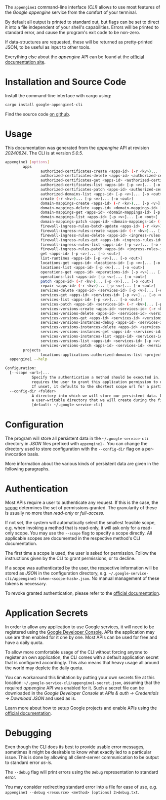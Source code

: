<!---
DO NOT EDIT !
This file was generated automatically from 'src/generator/templates/cli/README.md.mako'
DO NOT EDIT !
-->
The `appengine1` command-line interface *(CLI)* allows to use most features of the *Google appengine* service from the comfort of your terminal.

By default all output is printed to standard out, but flags can be set to direct it into a file independent of your shell's
capabilities. Errors will be printed to standard error, and cause the program's exit code to be non-zero.

If data-structures are requested, these will be returned as pretty-printed JSON, to be useful as input to other tools.

Everything else about the *appengine* API can be found at the
[official documentation site](https://cloud.google.com/appengine/docs/admin-api/).

# Installation and Source Code

Install the command-line interface with cargo using:

```bash
cargo install google-appengine1-cli
```

Find the source code [on github](https://github.com/Byron/google-apis-rs/tree/main/gen/appengine1-cli).

# Usage

This documentation was generated from the *appengine* API at revision *20240624*. The CLI is at version *5.0.5*.

```bash
appengine1 [options]
        apps
                authorized-certificates-create <apps-id> (-r <kv>)... [-p <v>]... [-o <out>]
                authorized-certificates-delete <apps-id> <authorized-certificates-id> [-p <v>]... [-o <out>]
                authorized-certificates-get <apps-id> <authorized-certificates-id> [-p <v>]... [-o <out>]
                authorized-certificates-list <apps-id> [-p <v>]... [-o <out>]
                authorized-certificates-patch <apps-id> <authorized-certificates-id> (-r <kv>)... [-p <v>]... [-o <out>]
                authorized-domains-list <apps-id> [-p <v>]... [-o <out>]
                create (-r <kv>)... [-p <v>]... [-o <out>]
                domain-mappings-create <apps-id> (-r <kv>)... [-p <v>]... [-o <out>]
                domain-mappings-delete <apps-id> <domain-mappings-id> [-p <v>]... [-o <out>]
                domain-mappings-get <apps-id> <domain-mappings-id> [-p <v>]... [-o <out>]
                domain-mappings-list <apps-id> [-p <v>]... [-o <out>]
                domain-mappings-patch <apps-id> <domain-mappings-id> (-r <kv>)... [-p <v>]... [-o <out>]
                firewall-ingress-rules-batch-update <apps-id> (-r <kv>)... [-p <v>]... [-o <out>]
                firewall-ingress-rules-create <apps-id> (-r <kv>)... [-p <v>]... [-o <out>]
                firewall-ingress-rules-delete <apps-id> <ingress-rules-id> [-p <v>]... [-o <out>]
                firewall-ingress-rules-get <apps-id> <ingress-rules-id> [-p <v>]... [-o <out>]
                firewall-ingress-rules-list <apps-id> [-p <v>]... [-o <out>]
                firewall-ingress-rules-patch <apps-id> <ingress-rules-id> (-r <kv>)... [-p <v>]... [-o <out>]
                get <apps-id> [-p <v>]... [-o <out>]
                list-runtimes <apps-id> [-p <v>]... [-o <out>]
                locations-get <apps-id> <locations-id> [-p <v>]... [-o <out>]
                locations-list <apps-id> [-p <v>]... [-o <out>]
                operations-get <apps-id> <operations-id> [-p <v>]... [-o <out>]
                operations-list <apps-id> [-p <v>]... [-o <out>]
                patch <apps-id> (-r <kv>)... [-p <v>]... [-o <out>]
                repair <apps-id> (-r <kv>)... [-p <v>]... [-o <out>]
                services-delete <apps-id> <services-id> [-p <v>]... [-o <out>]
                services-get <apps-id> <services-id> [-p <v>]... [-o <out>]
                services-list <apps-id> [-p <v>]... [-o <out>]
                services-patch <apps-id> <services-id> (-r <kv>)... [-p <v>]... [-o <out>]
                services-versions-create <apps-id> <services-id> (-r <kv>)... [-p <v>]... [-o <out>]
                services-versions-delete <apps-id> <services-id> <versions-id> [-p <v>]... [-o <out>]
                services-versions-get <apps-id> <services-id> <versions-id> [-p <v>]... [-o <out>]
                services-versions-instances-debug <apps-id> <services-id> <versions-id> <instances-id> (-r <kv>)... [-p <v>]... [-o <out>]
                services-versions-instances-delete <apps-id> <services-id> <versions-id> <instances-id> [-p <v>]... [-o <out>]
                services-versions-instances-get <apps-id> <services-id> <versions-id> <instances-id> [-p <v>]... [-o <out>]
                services-versions-instances-list <apps-id> <services-id> <versions-id> [-p <v>]... [-o <out>]
                services-versions-list <apps-id> <services-id> [-p <v>]... [-o <out>]
                services-versions-patch <apps-id> <services-id> <versions-id> (-r <kv>)... [-p <v>]... [-o <out>]
        projects
                locations-applications-authorized-domains-list <projects-id> <locations-id> <applications-id> [-p <v>]... [-o <out>]
  appengine1 --help

Configuration:
  [--scope <url>]...
            Specify the authentication a method should be executed in. Each scope
            requires the user to grant this application permission to use it.
            If unset, it defaults to the shortest scope url for a particular method.
  --config-dir <folder>
            A directory into which we will store our persistent data. Defaults to
            a user-writable directory that we will create during the first invocation.
            [default: ~/.google-service-cli]

```

# Configuration

The program will store all persistent data in the `~/.google-service-cli` directory in *JSON* files prefixed with `appengine1-`.  You can change the directory used to store configuration with the `--config-dir` flag on a per-invocation basis.

More information about the various kinds of persistent data are given in the following paragraphs.

# Authentication

Most APIs require a user to authenticate any request. If this is the case, the [scope][scopes] determines the 
set of permissions granted. The granularity of these is usually no more than *read-only* or *full-access*.

If not set, the system will automatically select the smallest feasible scope, e.g. when invoking a
method that is read-only, it will ask only for a read-only scope. 
You may use the `--scope` flag to specify a scope directly. 
All applicable scopes are documented in the respective method's CLI documentation.

The first time a scope is used, the user is asked for permission. Follow the instructions given 
by the CLI to grant permissions, or to decline.

If a scope was authenticated by the user, the respective information will be stored as *JSON* in the configuration
directory, e.g. `~/.google-service-cli/appengine1-token-<scope-hash>.json`. No manual management of these tokens
is necessary.

To revoke granted authentication, please refer to the [official documentation][revoke-access].

# Application Secrets

In order to allow any application to use Google services, it will need to be registered using the 
[Google Developer Console][google-dev-console]. APIs the application may use are then enabled for it
one by one. Most APIs can be used for free and have a daily quota.

To allow more comfortable usage of the CLI without forcing anyone to register an own application, the CLI
comes with a default application secret that is configured accordingly. This also means that heavy usage
all around the world may deplete the daily quota.

You can workaround this limitation by putting your own secrets file at this location: 
`~/.google-service-cli/appengine1-secret.json`, assuming that the required *appengine* API 
was enabled for it. Such a secret file can be downloaded in the *Google Developer Console* at 
*APIs & auth -> Credentials -> Download JSON* and used as is.

Learn more about how to setup Google projects and enable APIs using the [official documentation][google-project-new].


# Debugging

Even though the CLI does its best to provide usable error messages, sometimes it might be desirable to know
what exactly led to a particular issue. This is done by allowing all client-server communication to be 
output to standard error *as-is*.

The `--debug` flag will print errors using the `Debug` representation to standard error.

You may consider redirecting standard error into a file for ease of use, e.g. `appengine1 --debug <resource> <method> [options] 2>debug.txt`.


[scopes]: https://developers.google.com/+/api/oauth#scopes
[revoke-access]: http://webapps.stackexchange.com/a/30849
[google-dev-console]: https://console.developers.google.com/
[google-project-new]: https://developers.google.com/console/help/new/
